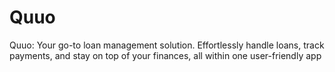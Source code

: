 # Quuo
 Quuo: Your go-to loan management solution. Effortlessly handle loans, track payments, and stay on top of your finances, all within one user-friendly app
